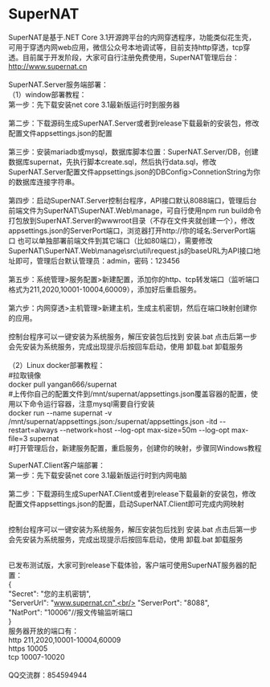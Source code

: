# SuperNAT
SuperNAT是基于.NET Core 3.1开源跨平台的内网穿透程序，功能类似花生壳，可用于穿透内网web应用，微信公众号本地调试等，目前支持http穿透，tcp穿透。目前属于开发阶段，大家可自行注册免费使用，SuperNAT管理后台：http://www.supernat.cn
<br/>
<br/>
SuperNAT.Server服务端部署：<br/>
（1）window部署教程：<br/>
第一步：先下载安装net core 3.1最新版运行时到服务器<br/><br/>
第二步：下载源码生成SuperNAT.Server或者到release下载最新的安装包，修改配置文件appsettings.json的配置<br/><br/>
第三步：安装mariadb或mysql，数据库脚本位置：SuperNAT.Server/DB，创建数据库supernat，先执行脚本create.sql，然后执行data.sql，修改SuperNAT.Server配置文件appsettings.json的DBConfig>ConnetionString为你的数据库连接字符串。<br/><br/>
第四步：启动SuperNAT.Server控制台程序，API接口默认8088端口，管理后台前端文件为SuperNAT\SuperNAT.Web\manage，可自行使用npm run build命令打包放到SuperNAT.Server的wwwroot目录（不存在文件夹就创建一个），修改appsettings.json的ServerPort端口，浏览器打开http://你的域名:ServerPort端口 也可以单独部署前端文件到其它端口（比如80端口），需要修改SuperNAT\SuperNAT.Web\manage\src\util\request.js的baseURL为API接口地址即可，管理后台默认管理员：admin，密码：123456<br/><br/>
第五步：系统管理>服务配置>新建配置，添加你的http、tcp转发端口（监听端口格式为211,2020,10001-10004,60009），添加好后重启服务。<br/><br/>
第六步：内网穿透>主机管理>新建主机，生成主机密钥，然后在端口映射创建你的应用。<br/><br/>
控制台程序可以一键安装为系统服务，解压安装包后找到 安装.bat 点击后第一步会先安装为系统服务，完成出现提示后按回车启动，使用 卸载.bat 卸载服务<br/><br/>
（2）Linux docker部署教程：<br/>
#拉取镜像<br/>
docker pull yangan666/supernat<br/>
#上传你自己的配置文件到/mnt/supernat/appsettings.json覆盖容器的配置，使用以下命令运行容器，注意mysql需要自行安装<br/>
docker run --name supernat -v /mnt/supernat/appsettings.json:/supernat/appsettings.json -itd --restart=always --network=host --log-opt max-size=50m --log-opt max-file=3 supernat<br/>
#打开管理后台，新建服务配置，重启服务，创建你的映射，步骤同Windows教程<br/>

SuperNAT.Client客户端部署：<br/>
第一步：先下载安装net core 3.1最新版运行时到内网电脑<br/><br/>
第二步：下载源码生成SuperNAT.Client或者到release下载最新的安装包，修改配置文件appsettings.json的配置，启动SuperNAT.Client即可完成内网映射<br/><br/>

控制台程序可以一键安装为系统服务，解压安装包后找到 安装.bat 点击后第一步会先安装为系统服务，完成出现提示后按回车启动，使用 卸载.bat 卸载服务<br/><br/>

已发布测试版，大家可到release下载体验，客户端可使用SuperNAT服务器的配置：<br/>
{<br/>
  "Secret": "您的主机密钥",<br/>
  "ServerUrl": "www.supernat.cn",<br/>
  "ServerPort": "8088",<br/>
  "NatPort": "10006"//报文传输监听端口<br/>
}<br/>
服务器开放的端口有：<br/>http 211,2020,10001-10004,60009<br/>https 10005<br/>tcp 10007-10020<br/><br/>
QQ交流群：854594944<br/>

